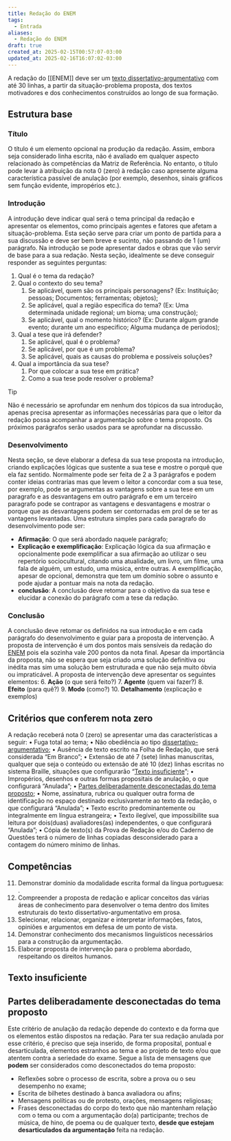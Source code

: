 ```yaml
---
title: Redação do ENEM
tags:
  - Entrada
aliases:
  - Redação do ENEM
draft: true
created_at: 2025-02-15T00:57:07-03:00
updated_at: 2025-02-16T16:07:02-03:00
---
```


A redação do [[ENEM]] deve ser um [texto dissertativo-argumentativo](../atomo/texto_dissertativo_argumentativo.md) com até 30 linhas, a partir da situação-problema proposta, dos textos motivadores e dos conhecimentos construídos ao longo de sua formação. 

## Estrutura base
### Título
O título é um elemento opcional na produção da redação. Assim, embora seja considerado linha escrita, não é avaliado em qualquer aspecto relacionado às competências da Matriz de Referência. No entanto, o título pode levar à atribuição da nota 0 (zero) à redação caso apresente alguma característica passível de anulação (por exemplo, desenhos, sinais gráficos sem função evidente, impropérios etc.).

### Introdução
A introdução deve indicar qual será o tema principal da redação e apresentar os elementos, como principais agentes e fatores que afetam a situação-problema. Esta seção serve para criar um ponto de partida para a sua discussão e deve ser bem breve e sucinto, não passando de 1 (um) parágrafo. Na introdução se pode apresentar dados e obras que vão servir de base para a sua redação. Nesta seção, idealmente se deve conseguir responder as seguintes perguntas:

1. Qual é o tema da redação?
2. Qual o contexto do seu tema?
	1. Se aplicável, quem são os principais personagens? (Ex: Instituição; pessoas; Documentos; ferramentas; objetos);
	2. Se aplicável, qual a região especifica do tema? (Ex: Uma determinada unidade regional; um bioma; uma construção);
	3. Se aplicável, qual o momento histórico? (Ex: Durante algum grande evento; durante um ano especifico; Alguma mudança de períodos);
3. Qual a tese que irá defender?
	1. Se aplicável, qual é o problema?
	2. Se aplicável, por que é um problema?
	3. Se aplicável, quais as causas do problema e possíveis soluções?
4. Qual a importância da sua tese?
	1. Por que colocar a sua tese em prática?
	2. Como a sua tese pode resolver o problema?

> [!tip] 
> Não é necessário se aprofundar em nenhum dos tópicos da sua introdução, apenas precisa apresentar as informações necessárias para que o leitor da redação possa acompanhar a argumentação sobre o tema proposto. Os próximos parágrafos serão usados para se aprofundar na discussão.

### Desenvolvimento
Nesta seção, se deve elaborar a defesa da sua tese proposta na introdução, criando explicações lógicas que sustente a sua tese e mostre o porquê que ela faz sentido. Normalmente pode ser feita de 2 a 3 parágrafos e podem conter ideias contrarias mas que levem o leitor a concordar com a sua tese, por exemplo, pode se argumentas as vantagens sobre a sua tese em um paragrafo e as desvantagens em outro parágrafo e em um terceiro paragrafo pode se contrapor as vantagens e desvantagens e mostrar o porque que as desvantagens podem ser contornadas em prol de se ter as vantagens levantadas. Uma estrutura simples para cada paragrafo do desenvolvimento pode ser:
- **Afirmação**: O que será abordado naquele parágrafo;
- **Explicação e exemplificação**: Explicação lógica da sua afirmação e opcionalmente pode exemplificar a sua afirmação ao utilizar o seu repertório sociocultural, citando uma atualidade, um livro, um filme, uma fala de alguém, um estudo, uma música, entre outras. A exemplificação, apesar de opcional, demonstra que tem um domínio sobre o assunto e pode ajudar a pontuar mais na nota da redação.
- **conclusão**: A conclusão deve retomar para o objetivo da sua tese e elucidar a conexão do parágrafo com a tese da redação.

### Conclusão
A conclusão deve retomar os definidos na sua introdução e em cada parágrafo do desenvolvimento e guiar para a proposta de intervenção. A proposta de intervenção é um dos pontos mais sensíveis da redação do [ENEM](ENEM.md) pois ela sozinha vale 200 pontos da nota final. Apesar da importância da proposta, não se espera que seja criado uma solução definitiva ou inédita mas sim uma solução bem estruturada e que não seja muito óbvia ou impraticável. A proposta de intervenção deve apresentar os seguintes elementos:
6. **Ação** (o que será feito?)
7. **Agente** (quem vai fazer?)
8. **Efeito** (para quê?)
9. **Modo** (como?)
10. **Detalhamento** (explicação e exemplos)

## Critérios que conferem nota zero
A redação receberá nota 0 (zero) se apresentar uma das características a seguir: 
	• Fuga total ao tema; 
	• Não obediência ao tipo [dissertativo-argumentativo](../atomo/texto_dissertativo_argumentativo.md); 
	• Ausência de texto escrito na Folha de Redação, que será considerada “Em Branco”; 
	• Extensão de até 7 (sete) linhas manuscritas, qualquer que seja o conteúdo ou extensão de até 10 (dez) linhas escritas no sistema Braille, situações que configurarão “[Texto insuficiente](#Texto%20insuficiente)”; 
	• Impropérios, desenhos e outras formas propositais de anulação, o que configurará “Anulada”; 
	• [Partes deliberadamente desconectadas do tema proposto](#Partes%20deliberadamente%20desconectadas%20do%20tema%20proposto); 
	• Nome, assinatura, rubrica ou qualquer outra forma de identificação no espaço destinado exclusivamente ao texto da redação, o que configurará “Anulada”; 
	• Texto escrito predominantemente ou integralmente em língua estrangeira; 
	• Texto ilegível, que impossibilite sua leitura por dois(duas) avaliadores(as) independentes, o que configurará “Anulada”; 
	• Cópia de texto(s) da Prova de Redação e/ou do Caderno de Questões terá o número de linhas copiadas desconsiderado para a contagem do número mínimo de linhas.

## Competências
11. Demonstrar domínio da modalidade escrita formal da língua portuguesa: .
12. Compreender a proposta de redação e aplicar conceitos das várias áreas de conhecimento para desenvolver o tema dentro dos limites estruturais do texto dissertativo-argumentativo em prosa.
13. Selecionar, relacionar, organizar e interpretar informações, fatos, opiniões e argumentos em defesa de um ponto de vista.
14. Demonstrar conhecimento dos mecanismos linguísticos necessários para a construção da argumentação.
15. Elaborar proposta de intervenção para o problema abordado, respeitando os direitos humanos.

## Texto insuficiente

## Partes deliberadamente desconectadas do tema proposto
Este critério de anulação da redação depende do contexto e da forma que os elementos estão dispostos na redação. Para ter sua redação anulada por esse critério, é preciso que seja inserido, de forma proposital, pontual e desarticulada, elementos estranhos ao tema e ao projeto de texto e/ou que atentem contra a seriedade do exame. Segue a lista de mensagens que **podem** ser considerados como desconectados do tema proposto:
- Reflexões sobre o processo de escrita, sobre a prova ou o seu desempenho no exame;
- Escrita de bilhetes destinado à banca avaliadora ou afins;
- Mensagens políticas ou de protesto, orações, mensagens religiosas;
- Frases desconectadas do corpo do texto que não mantenham relação com o tema ou com a argumentação do(a) participante; trechos de música, de hino, de poema ou de qualquer texto, **desde que estejam desarticulados da argumentação** feita na redação.